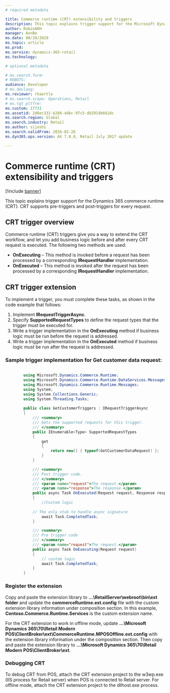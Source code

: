 ```yaml
---
# required metadata

title: Commerce runtime (CRT) extensibility and triggers
description: This topic explains trigger support for the Microsoft Dynamics 365 commerce runtime (CRT). CRT supports pre-triggers and post-triggers for every request.
author: RobinARH
manager: AnnBe
ms.date: 08/20/2020
ms.topic: article
ms.prod: 
ms.service: dynamics-365-retail
ms.technology: 

# optional metadata

# ms.search.form: 
# ROBOTS: 
audience: Developer
# ms.devlang: 
ms.reviewer: rhaertle
# ms.search.scope: Operations, Retail
# ms.tgt_pltfrm: 
ms.custom: 17731
ms.assetid: 2d6ec331-b266-4dbc-97c5-db2919b662dc
ms.search.region: Global
ms.search.industry: Retail
ms.author: sijoshi
ms.search.validFrom: 2016-02-28
ms.dyn365.ops.version: AX 7.0.0, Retail July 2017 update

---
```


# Commerce runtime (CRT) extensibility and triggers

[!include [banner](../includes/banner.md)]

This topic explains trigger support for the Dynamics 365 commerce runtime (CRT). CRT supports pre-triggers and post-triggers for every request.

## CRT trigger overview

Commerce runtime (CRT) triggers give you a way to extend the CRT workflow, and let you add business logic before and after every CRT request is executed. The following two methods are used:

-   **OnExecuting** – This method is invoked before a request has been processed by a corresponding **IRequestHandler** implementation.
-   **OnExecuted** – This method is invoked after the request has been processed by a corresponding **IRequestHandler** implementation.

## CRT trigger extension
To implement a trigger, you must complete these tasks, as shown in the code example that follows:

1.  Implement **IRequestTriggerAsync**.
2.  Specify **SupportedRequestTypes** to define the request types that the trigger must be executed for.
3.  Write a trigger implementation in the **OnExecuting** method if business logic must be run before the request is addressed.
4.  Write a trigger implementation in the **OnExecuted** method if business logic must be run after the request is addressed.

### Sample trigger implementation for Get customer data request:

```C#
    
        using Microsoft.Dynamics.Commerce.Runtime;
        using Microsoft.Dynamics.Commerce.Runtime.DataServices.Messages;
        using Microsoft.Dynamics.Commerce.Runtime.Messages;
        using System;
        using System.Collections.Generic;
        using System.Threading.Tasks;
        
        public class GetCustomerTriggers : IRequestTriggerAsync
        {
            /// <summary>
            /// Gets the supported requests for this trigger.
            /// </summary>
            public IEnumerable<Type> SupportedRequestTypes
            {
                get
                {
                    return new[] { typeof(GetCustomerDataRequest) };
                }
            }

            /// <summary>
            /// Post trigger code.
            /// </summary>
            /// <param name="request">The request.</param>
            /// <param name="response">The response.</param>
            public async Task OnExecuted(Request request, Response response)
            {
                //Custom logic
                
            // The only stub to handle async signature 
                await Task.CompletedTask;
            }

            /// <summary>
            /// Pre trigger code
            /// </summary>
            /// <param name="request">The request.</param>
            public async Task OnExecuting(Request request)
            {
                // custom logic 
                await Task.CompletedTask;
            }
        }
  ```

### Register the extension

Copy and paste the extension library to **...\RetailServer\webroot\bin\ext folder** and update the **commerceRuntime.ext.config** file with the custom extension library information under composition section. In this example, **Contoso.Commerce.Runtime.Services** is the  custom extension name.
    <add source="assembly" value="Contoso.Commerce.Runtime.Services" /> 

For the CRT extension to work in offline mode, update **...\Microsoft Dynamics 365\70\Retail Modern POS\ClientBroker\ext\CommerceRuntime.MPOSOffline.ext.config** with the extension library information under the composition section. Then copy and paste the extension library to **...\Microsoft Dynamics 365\70\Retail Modern POS\ClientBroker\ext**.

### Debugging CRT

To debug CRT from POS, attach the CRT extension project to the w3wp.exe (IIS process for Retail server) when POS is connected to Retail server. For offline mode, attach the CRT extension project to the dllhost.exe process.
